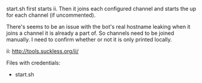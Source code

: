 start.sh first starts ii. Then it joins each configured channel and starts the
up for each channel (if uncommented).

There's seems to be an issue with the bot's real hostname leaking when it joins
a channel it is already a part of. So channels need to be joined manually. I
need to confirm whether or not it is only printed locally.

ii: http://tools.suckless.org/ii/

Files with credentials:

- start.sh
